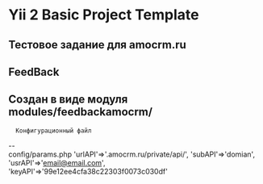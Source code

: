Yii 2 Basic Project Template
============================

Тестовое задание для amocrm.ru
-------------------


FeedBack
------------
Создан в виде модуля
      modules/feedbackamocrm/
--      
      Конфигурационный файл
--      
      config/params.php
    'urlAPI'=>'.amocrm.ru/private/api/', 
    'subAPI'=>'domian',
    'usrAPI'=>'email@email.com',
    'keyAPI'=>'99e12ee4cfa38c22303f0073c030df'
